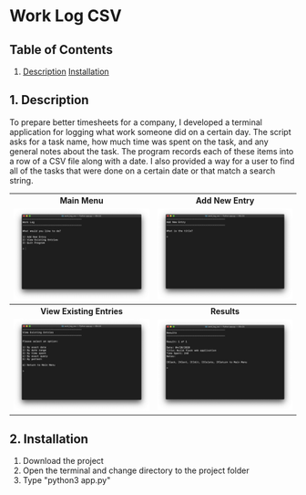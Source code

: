 <h1>Work Log CSV</h1>

<h2>Table of Contents</h2>
<ol>
  <li><a href="#description">Description</a></l1>
  <l1><a href="#installation">Installation</a></l1>
</ol>

<h2 id="description">1. Description</h2>
<p>To prepare better timesheets for a company, I developed a terminal application for logging what work someone did on a certain day. The script asks for a task name, how much time was spent on the task, and any general notes about the task. The program records each of these items into a row of a CSV file along with a date. I also provided a way for a user to find all of the tasks that were done on a certain date or that match a search string.</p>

<table>
  <tr>
    <th>Main Menu</th>
    <th>Add New Entry</th>
  </tr>
  <tr>
    <td><img src="assets/main_menu.png" width=500></td>
    <td><img src="assets/add_entry.png" width=500></td>
  </tr>
  <tr>
    <th>View Existing Entries</th>
    <th>Results</th>
  </tr>
  <tr>
    <td><img src="assets/view_entries.png" width=500></td>
    <td><img src="assets/results.png" width=500></td>
  </tr>
</table>

<h2 id="installation">2. Installation</h2>
<ol>
  <li>Download the project</l1>
  <li>Open the terminal and change directory to the project folder</li>
  <li>Type "python3 app.py"</li>
</ol>
